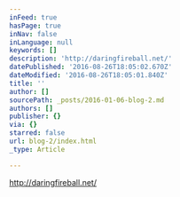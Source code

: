 ```yaml
---
inFeed: true
hasPage: true
inNav: false
inLanguage: null
keywords: []
description: 'http://daringfireball.net/'
datePublished: '2016-08-26T18:05:02.670Z'
dateModified: '2016-08-26T18:05:01.840Z'
title: ''
author: []
sourcePath: _posts/2016-01-06-blog-2.md
authors: []
publisher: {}
via: {}
starred: false
url: blog-2/index.html
_type: Article

---
```

http://daringfireball.net/